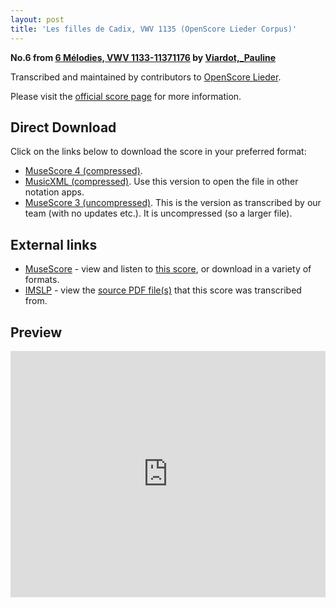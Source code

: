 ```yaml
---
layout: post
title: 'Les filles de Cadix, VWV 1135 (OpenScore Lieder Corpus)'
---
```


__No.6 from [6 Mélodies, VWV 1133-11371176](https://fourscoreandmore.org/openscore/lieder/Viardot,_Pauline/6_Mélodies,_VWV_1133-11371176/) by [Viardot,_Pauline](https://fourscoreandmore.org/openscore/lieder/Viardot,_Pauline)__

Transcribed and maintained by contributors to [OpenScore Lieder].

Please visit the [official score page] for more information.

[official score page]: https://musescore.com/openscore-lieder-corpus/scores/5975897
[OpenScore Lieder]: https://musescore.com/openscore-lieder-corpus

## Direct Download

Click on the links below to download the score in your preferred format:
- [MuseScore 4 (compressed)](https://github.com/openscore/lieder/blob/main/scores/Viardot,_Pauline/6_Mélodies,_VWV_1133-11371176/6_Les_filles_de_Cadix,_VWV_1135/lc5975897.mscz?raw=true).
- [MusicXML (compressed)](https://github.com/openscore/lieder/blob/main/scores/Viardot,_Pauline/6_Mélodies,_VWV_1133-11371176/6_Les_filles_de_Cadix,_VWV_1135/lc5975897.mxl?raw=true). Use this version to open the file in other notation apps.
- [MuseScore 3 (uncompressed)](https://github.com/openscore/lieder/blob/main/scores/Viardot,_Pauline/6_Mélodies,_VWV_1133-11371176/6_Les_filles_de_Cadix,_VWV_1135/lc5975897.mscx?raw=true). This is the version as transcribed by our team (with no updates etc.). It is uncompressed (so a larger file).

## External links

- [MuseScore] - view and listen to [this score][MuseScore], or download in a variety of formats.
- [IMSLP] - view the [source PDF file(s)][IMSLP] that this score was transcribed from.

[MuseScore]: https://musescore.com/score/5975897
[IMSLP]: https://imslp.org/wiki/Special:ReverseLookup/580411

## Preview

<iframe width="100%" height="394" src="https://musescore.com/openscore-lieder-corpus/scores/5975897/embed" frameborder="0" allowfullscreen allow="autoplay; fullscreen"></iframe>
